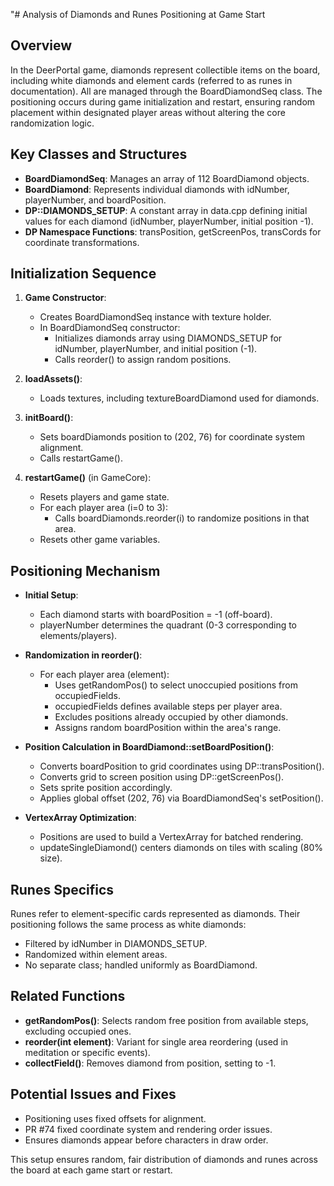 "# Analysis of Diamonds and Runes Positioning at Game Start

## Overview
In the DeerPortal game, diamonds represent collectible items on the board, including white diamonds and element cards (referred to as runes in documentation). All are managed through the BoardDiamondSeq class. The positioning occurs during game initialization and restart, ensuring random placement within designated player areas without altering the core randomization logic.

## Key Classes and Structures
- **BoardDiamondSeq**: Manages an array of 112 BoardDiamond objects.
- **BoardDiamond**: Represents individual diamonds with idNumber, playerNumber, and boardPosition.
- **DP::DIAMONDS_SETUP**: A constant array in data.cpp defining initial values for each diamond (idNumber, playerNumber, initial position -1).
- **DP Namespace Functions**: transPosition, getScreenPos, transCords for coordinate transformations.

## Initialization Sequence
1. **Game Constructor**:
   - Creates BoardDiamondSeq instance with texture holder.
   - In BoardDiamondSeq constructor:
     - Initializes diamonds array using DIAMONDS_SETUP for idNumber, playerNumber, and initial position (-1).
     - Calls reorder() to assign random positions.

2. **loadAssets()**:
   - Loads textures, including textureBoardDiamond used for diamonds.

3. **initBoard()**:
   - Sets boardDiamonds position to (202, 76) for coordinate system alignment.
   - Calls restartGame().

4. **restartGame()** (in GameCore):
   - Resets players and game state.
   - For each player area (i=0 to 3):
     - Calls boardDiamonds.reorder(i) to randomize positions in that area.
   - Resets other game variables.

## Positioning Mechanism
- **Initial Setup**:
  - Each diamond starts with boardPosition = -1 (off-board).
  - playerNumber determines the quadrant (0-3 corresponding to elements/players).

- **Randomization in reorder()**:
  - For each player area (element):
    - Uses getRandomPos() to select unoccupied positions from occupiedFields.
    - occupiedFields defines available steps per player area.
    - Excludes positions already occupied by other diamonds.
    - Assigns random boardPosition within the area's range.

- **Position Calculation in BoardDiamond::setBoardPosition()**:
  - Converts boardPosition to grid coordinates using DP::transPosition().
  - Converts grid to screen position using DP::getScreenPos().
  - Sets sprite position accordingly.
  - Applies global offset (202, 76) via BoardDiamondSeq's setPosition().

- **VertexArray Optimization**:
  - Positions are used to build a VertexArray for batched rendering.
  - updateSingleDiamond() centers diamonds on tiles with scaling (80% size).

## Runes Specifics
Runes refer to element-specific cards represented as diamonds. Their positioning follows the same process as white diamonds:
- Filtered by idNumber in DIAMONDS_SETUP.
- Randomized within element areas.
- No separate class; handled uniformly as BoardDiamond.

## Related Functions
- **getRandomPos()**: Selects random free position from available steps, excluding occupied ones.
- **reorder(int element)**: Variant for single area reordering (used in meditation or specific events).
- **collectField()**: Removes diamond from position, setting to -1.

## Potential Issues and Fixes
- Positioning uses fixed offsets for alignment.
- PR #74 fixed coordinate system and rendering order issues.
- Ensures diamonds appear before characters in draw order.

This setup ensures random, fair distribution of diamonds and runes across the board at each game start or restart. 